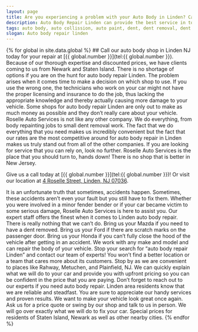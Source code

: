 ```yaml
---
layout: page
title: Are you experiencing a problem with your Auto Body in Linden? Call our repair shop located in NJ.
description: Auto Body Repair Linden can provide the best service in town, Call Auto Body Repair Linden, NJ today for your Auto Body Repair Linden needs.
tags: auto body, auto collission, auto paint, dent, dent removal, dent repair, frame, frame straightening, linden, new jersey, nj, painting, paintless dent removal, removal, Repair, shop
slogan: Auto body repair linden
---
```


<section>
{% for global in site.data.global %}
## Call our auto body shop in Linden NJ today for your repair at [{{ global.number }}](tel:{{ global.number }}).
Because of our thorough expertise and discounted prices, we have clients coming to us from Newark and Staten Island. There is no shortage of options if you are on the hunt for auto body repair Linden. The problem arises when it comes time to make a decision on which shop to use. If you use the wrong one, the technicians who work on your car might not have the proper licensing and insurance to do the job, thus lacking the appropriate knowledge and thereby actually causing more damage to your vehicle. Some shops for auto body repair Linden are only out to make as much money as possible and they don’t really care about your vehicle. Roselle Auto Services is not like any other company. We do everything, from body repainting jobs to small dent removal work. The fact that we do everything that you need makes us incredibly convenient but the fact that our rates are the most competitive around for auto body repair in Linden makes us truly stand out from all of the other companies. If you are looking for service that you can rely on, look no further. Roselle Auto Services is the place that you should turn to, hands down! There is no shop that is better in New Jersey. 


Give us a call today at [{{ global.number }}](tel:{{ global.number }})! Or visit our location at [4 Roselle Street, Linden, NJ 07036](https://www.google.com/maps/place/Roselle+Auto+Services+Inc+-+Linden,+NJ/@40.635433,-74.246247,17z/data=!4m7!1m4!3m3!1s0x89c3b2e1928866e5:0xe440b805db07d78e!2sRoselle+Auto+Services+Inc+-+Linden,+NJ!3b1!3m1!1s0x89c3b2e1928866e5:0xe440b805db07d78e).


It is an unfortunate truth that sometimes, accidents happen. Sometimes, these accidents aren’t even your fault but you still have to fix them. Whether you were involved in a minor fender bender or if your car became victim to some serious damage, Roselle Auto Services is here to assist you. Our expert staff offers the finest when it comes to Linden auto body repair. There is really nothing that we can’t do. Bring us your Mazda if you need to have a dent removed. Bring us your Ford if there are scratch marks on the passenger door. Bring us your Honda if you can’t fully close the hood of the vehicle after getting in an accident. We work with any make and model and can repair the body of your vehicle. Stop your search for “auto body repair Linden” and contact our team of experts! You won’t find a better location or a team that cares more about its customers. Stop by as we are convenient to places like Rahway, Metuchen, and Plainfield, NJ. We can quickly explain what we will do to your car and provide you with upfront pricing so you can be confident in the price that you are paying.
Don’t forget to reach out to our experts if you need auto body repair. Linden area residents know that we are reliable and steadfast. You are sure to appreciate our handy services and proven results. We want to make your vehicle look great once again. Ask us for a price quote or swing by our shop and talk to us in person. We will go over exactly what we will do to fix your car. Special prices for residents of Staten Island, Newark as well as other nearby cities. 
{% endfor %} 
</section>